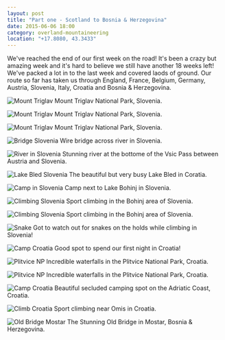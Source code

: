```yaml
---
layout: post
title: "Part one - Scotland to Bosnia & Herzegovina"
date: 2015-06-06 18:00
category: overland-mountaineering
location: "+17.8080, 43.3433"
---
```


We've reached the end of our first week on the road!  It's been a crazy but amazing week and it's hard to believe we still have another 18 weeks left!  We've packed a lot in to the last week and covered laods of ground.  Our route so far has taken us through England, France, Belgium, Germany, Austria, Slovenia, Italy, Croatia and Bosnia & Herzegovina.  

![Mount Triglav](/photos/part-1-scotland-to-bosnia-&-herzegovina/triglav-1.jpg "Mount Triglav")
Mount Triglav National Park, Slovenia.

![Mount Triglav](/photos/part-1-scotland-to-bosnia-&-herzegovina/triglav-2.jpg "Mount Triglav")
Mount Triglav National Park, Slovenia.

![Mount Triglav](/photos/part-1-scotland-to-bosnia-&-herzegovina/triglav-3.jpg "Mount Triglav")
Mount Triglav National Park, Slovenia.

![Bridge Slovenia](/photos/part-1-scotland-to-bosnia-&-herzegovina/slovenia-bridge.jpg "Bridge Slovenia")
Wire bridge across river in Slovenia.

![River in Slovenia](/photos/part-1-scotland-to-bosnia-&-herzegovina/slovenia-river-2.jpg "River in Slovenia")
Stunning river at the bottome of the Vsic Pass between Austria and Slovenia.

![Lake Bled Slovenia](/photos/part-1-scotland-to-bosnia-&-herzegovina/bled.jpg "Lake Bled")
The beautiful but very busy Lake Bled in Coratia.

![Camp in Slovenia](/photos/part-1-scotland-to-bosnia-&-herzegovina/camp-slovenia.jpg "Camp in Slovenia")
Camp next to Lake Bohinj in Slovenia.

![Climbing Slovenia](/photos/part-1-scotland-to-bosnia-&-herzegovina/climb-slovenia.jpg "Climbing Slovenia")
Sport climbing in the Bohinj area of Slovenia.

![Climbing Slovenia](/photos/part-1-scotland-to-bosnia-&-herzegovina/climb-slovenia-2.jpg "Climbing Slovenia")
Sport climbing in the Bohinj area of Slovenia.

![Snake](/photos/part-1-scotland-to-bosnia-&-herzegovina/snake.jpg "Snake")
Got to watch out for snakes on the holds while climbing in Slovenia!

![Camp Croatia](/photos/part-1-scotland-to-bosnia-&-herzegovina/camp-croatia-1.jpg "Camp Croatia")
Good spot to spend our first night in Croatia!

![Plitvice NP](/photos/part-1-scotland-to-bosnia-&-herzegovina/croatia-wf-1.jpg "Plitvice NP")
Incredible waterfalls in the Plitvice National Park, Croatia.

![Plitvice NP](/photos/part-1-scotland-to-bosnia-&-herzegovina/croatia-wf-2.jpg "Plitvice NP")
Incredible waterfalls in the Plitvice National Park, Croatia.

![Camp Croatia](/photos/part-1-scotland-to-bosnia-&-herzegovina/camp-croatia-2.jpg "Camp Croatia")
Beautiful secluded camping spot on the Adriatic Coast, Croatia.

![Climb Croatia](/photos/part-1-scotland-to-bosnia-&-herzegovina/climb-croatia.jpg "Climb Croatia")
Sport climbing near Omis in Croatia.

![Old Bridge Mostar](/photos/part-1-scotland-to-bosnia-&-herzegovina/mostar-1.jpg "The Old Bridge Mostar")
The Stunning Old Bridge in Mostar, Bosnia & Herzegovina.
